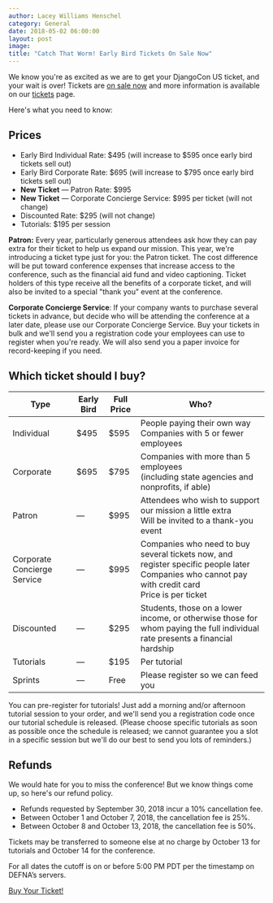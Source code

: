 ```yaml
---
author: Lacey Williams Henschel
category: General
date: 2018-05-02 06:00:00
layout: post
image:
title: "Catch That Worm! Early Bird Tickets On Sale Now"
---
```

We know you're as excited as we are to get your DjangoCon US ticket, and your wait is over! Tickets are [on sale now]({{site.ticket_link}}) and more information is available on our [tickets](/tickets/) page.

Here's what you need to know:

## Prices

- Early Bird Individual Rate: $495 (will increase to $595 once early bird tickets sell out)
- Early Bird Corporate Rate: $695 (will increase to $795 once early bird tickets sell out)
- **New Ticket** &mdash; Patron Rate: $995
- **New Ticket** &mdash; Corporate Concierge Service: $995 per ticket (will not change)
- Discounted Rate: $295 (will not change)
- Tutorials: $195 per session

**Patron:** Every year, particularly generous attendees ask how they can pay extra for their ticket to help us expand our mission. This year, we're introducing a ticket type just for you: the Patron ticket. The cost difference will be put toward conference expenses that increase access to the conference, such as the financial aid fund and video captioning. Ticket holders of this type receive all the benefits of a corporate ticket, and will also be invited to a special "thank you" event at the conference.

**Corporate Concierge Service**: If your company wants to purchase several tickets in advance, but decide who will be attending the conference at a later date, please use our Corporate Concierge Service. Buy your tickets in bulk and we'll send you a registration code your employees can use to register when you're ready. We will also send you a paper invoice for record-keeping if you need.

## Which ticket should I buy?

<table>
     <thead>
      <tr>
       <th>Type</th>
       <th>Early Bird</th>
       <th>Full Price</th>
       <th>Who?</th>
      </tr>
     </thead>
     <tbody>
      <tr>
       <td>Individual</td>
       <td>$495</td>
       <td>$595</td>
       <td><div>People paying their own way</div><div>Companies with 5 or fewer employees</div></td>
      </tr>
      <tr>
       <td>Corporate</td>
       <td>$695</td>
       <td>$795</td>
       <td><div>Companies with more than 5 employees</div><div>(including state agencies and nonprofits, if able)</div></td>
      </tr>
      <tr>
       <td>Patron</td>
       <td>&mdash;</td>
       <td>$995</td>
       <td><div>Attendees who wish to support our mission a little extra</div><div>Will be invited to a thank-you event</div></td>
      </tr>
      <tr>
       <td>Corporate Concierge Service</td>
       <td>&mdash;</td>
       <td>$995</td>
       <td><div>Companies who need to buy several tickets now, and register specific people later</div><div>Companies who cannot pay with credit card</div><div>Price is per ticket</div></td>
      </tr>
      <tr>
       <td>Discounted</td>
       <td>&mdash;</td>
       <td>$295</td>
       <td>Students, those on a lower income, or otherwise those for whom paying the full individual rate presents a financial hardship</td>
      </tr>
      <tr>
       <td>Tutorials</td>
       <td>&mdash;</td>
       <td>$195</td>
       <td>Per tutorial</td>
      </tr>
      <tr>
       <td>Sprints</td>
       <td>&mdash;</td>
       <td>Free</td>
       <td>Please register so we can feed you</td>
      </tr>
     </tbody>
   </table>

You can pre-register for tutorials! Just add a morning and/or afternoon tutorial session to your order, and we'll send you a registration code once our tutorial schedule is released. (Please choose specific tutorials as soon as possible once the schedule is released; we cannot guarantee you a slot in a specific session but we'll do our best to send you lots of reminders.)

## Refunds

We would hate for you to miss the conference! But we know things come up, so here's our refund policy.

- Refunds requested by September 30, 2018 incur a 10% cancellation fee.
- Between October 1 and October 7, 2018, the cancellation fee is 25%.
- Between October 8 and October 13, 2018, the cancellation fee is 50%.

Tickets may be transferred to someone else at no charge by October 13 for tutorials and October 14 for the conference.

For all dates the cutoff is on or before 5:00 PM PDT per the timestamp on DEFNA’s servers.

<div class="row column">
    <div class="medium-5 medium-centered column">
        <div class="button-group expanded">
            <a class="button hollow theme-shakespeare" href="{{ site.ticket_link }}">Buy Your Ticket!</a>
        </div>
    </div>
</div>
